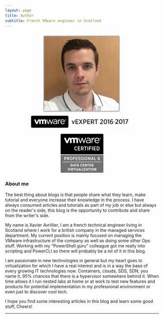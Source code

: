 ```yaml
---
layout: page
title: Author
subtitle: French VMware engineer in Scotland
---
```

<p align="center">
  <img src="/img/photo.jpg"/>
  <br>
  <img src="/img/vExpert2016-2017.jpg"/>
  <br><br>
  <a href="https://www.youracclaim.com/badges/c79e933b-061b-4110-b841-8c87fe1d287b/public_url">
    <img src="/img/VCP6.png"/>
  </a>
</p>  

### About me  
The best thing about blogs is that people share what they learn, make tutorial and everyone increase their knowledge in the process. I have always consumed articles and tutorials as part of my job or else but always on the reader's side, this blog is the opportunity to contribute and share from the writer's side. 

My name is Xavier Avrillier, I am a french technical engineer living in Scotland where I work for a british company in the managed services department. My current position is mainly focused on managing the VMware infrastructure of the company as well as doing some other Ops stuff. Working with my “PowerShell guru” colleague got me really into scripting and PowerCLI so there will probably be a lot of it in this blog.

I am passionate in new technologies in general but my heart goes to virtualization for which I have a real interest and is in a way the base of every growing IT technologies now. Containers, clouds, SDS, SDN, you name it, 95% chances that there is a hypervisor somewhere behind it. When time allows it I run nested labs at home or at work to test new features and products for potential implementation in my professional environment or even just to discover cool tech. 

I hope you find some interesting articles in this blog and learn some good stuff, Cheers!

----------


 
